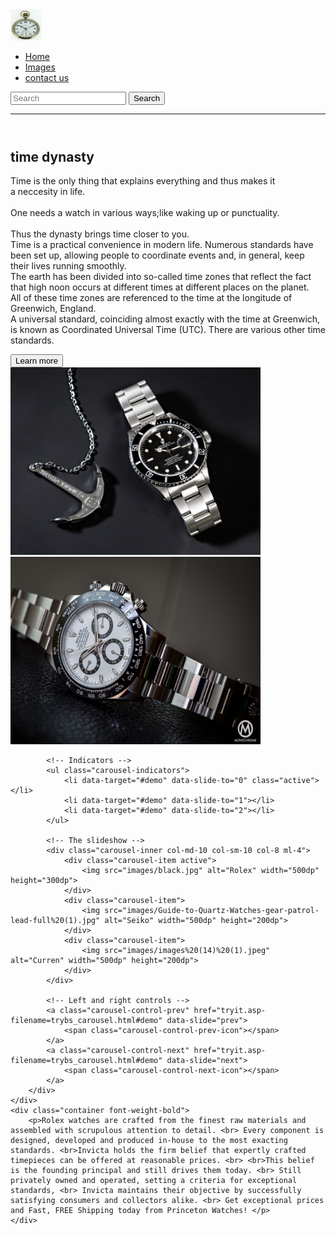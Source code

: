 <!DOCTYPE html>
<html lang="en">
<head>
    <meta charset="UTF-8">
    <title>Title</title>
    <link rel="stylesheet" href="css/bootstrap.css">
    <nav class="navbar navbar-expand-md bg-dark fixed-top">
        <img src="images/53d9d679-7944-4ebc-8b25-72977d81e918.jpg" width="50dp" height="50dp">
        <ul class="navbar-nav">
            <li class="nav-item">
                <a class="nav-link text-light" href="indent.html">Home</a>
            </li>
            <li class="nav-item">
                <a class="nav-link text-light" href="images.html">Images</a>
            </li>
            <li class="nav-item">
                <a class="nav-link text-light" href="contact.html">contact us</a>
            </li>
        </ul>
        <form class="form-inline ml-auto" action="/action_page.php">
            <input class="form-control mr-sm-2" type="text" placeholder="Search">
            <button class="btn btn-success" type="submit">Search</button>
        </form>
    </nav>
    <style>
        /* Make the image fully responsive */
        .carousel-inner img {
            width: 100%;
            height: 100%;
        }
    </style>
</head>

<body>
<hr>
<header class="m-3 mt-3">
    <h2></h2>
</header>
<section>
    <div class="container-fluid m-4 mt-4" id="Home">
        <h1 class="font-weight-bold text-uppercase m-3">time dynasty</h1>
        <div class="row text-center">
            <div  class="col-md-4 col-sm-10 col-5 font-weight-normal text-muted font-italic">
                <p class="font-weight-bolder m-3">Time is the only thing that explains everything and thus makes it <br> a neccesity in life. <br>
                    <br>One needs a watch in various ways;like waking up or punctuality.
                    <br> <br>Thus the dynasty brings time closer to you. <br>Time is a practical convenience in modern life. Numerous standards have been set up, allowing people to coordinate events and, in general, keep their lives running smoothly. <br>The earth has been divided into so-called time zones that reflect the fact that high noon occurs at different times at different places on the planet. <br>All of these time zones are referenced to the time at the longitude of Greenwich, England. <br> A universal standard, coinciding almost exactly with the time at Greenwich, is known as Coordinated Universal Time (UTC). There are various other time standards.</p>
                <button type="button" class="btn-success">Learn more</button>
            </div>
            <div class="col-md-6 col-sm-10 col-5 mt-2">
                <img src="images/Rolex_Submariner_16610-5D3_2391-Edit.jpg" alt="" width="400dp" height="300dp">
                <img src="images/black.jpg" alt="" width="400dp" height="300dp">
            </div>
        </div>
    </div>
</section>
<section>
    <div class="container-fluid m-5" id="About us">
        <div id="demo" class="carousel slide" data-ride="carousel">

            <!-- Indicators -->
            <ul class="carousel-indicators">
                <li data-target="#demo" data-slide-to="0" class="active"></li>
                <li data-target="#demo" data-slide-to="1"></li>
                <li data-target="#demo" data-slide-to="2"></li>
            </ul>

            <!-- The slideshow -->
            <div class="carousel-inner col-md-10 col-sm-10 col-8 ml-4">
                <div class="carousel-item active">
                    <img src="images/black.jpg" alt="Rolex" width="500dp" height="300dp">
                </div>
                <div class="carousel-item">
                    <img src="images/Guide-to-Quartz-Watches-gear-patrol-lead-full%20(1).jpg" alt="Seiko" width="500dp" height="200dp">
                </div>
                <div class="carousel-item">
                    <img src="images/images%20(14)%20(1).jpeg" alt="Curren" width="500dp" height="200dp">
                </div>
            </div>

            <!-- Left and right controls -->
            <a class="carousel-control-prev" href="tryit.asp-filename=trybs_carousel.html#demo" data-slide="prev">
                <span class="carousel-control-prev-icon"></span>
            </a>
            <a class="carousel-control-next" href="tryit.asp-filename=trybs_carousel.html#demo" data-slide="next">
                <span class="carousel-control-next-icon"></span>
            </a>
        </div>
    </div>
    <div class="container font-weight-bold">
        <p>Rolex watches are crafted from the finest raw materials and assembled with scrupulous attention to detail. <br> Every component is designed, developed and produced in-house to the most exacting standards. <br>Invicta holds the firm belief that expertly crafted timepieces can be offered at reasonable prices. <br> <br>This belief is the founding principal and still drives them today. <br> Still privately owned and operated, setting a criteria for exceptional standards, <br> Invicta maintains their objective by successfully satisfying consumers and collectors alike. <br> Get exceptional prices and Fast, FREE Shipping today from Princeton Watches! </p>
    </div>
</section>
<script src="js/jquery.js"></script>
<script src="js/bootstrap.js"></script>
</body>
</html>
